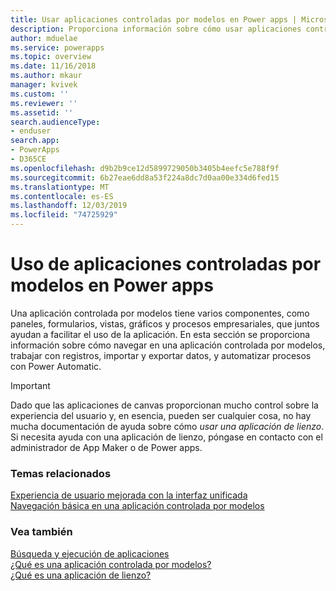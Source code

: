 ```yaml
---
title: Usar aplicaciones controladas por modelos en Power apps | Microsoft Docs
description: Proporciona información sobre cómo usar aplicaciones controladas por modelos en Power apps.
author: mduelae
ms.service: powerapps
ms.topic: overview
ms.date: 11/16/2018
ms.author: mkaur
manager: kvivek
ms.custom: ''
ms.reviewer: ''
ms.assetid: ''
search.audienceType:
- enduser
search.app:
- PowerApps
- D365CE
ms.openlocfilehash: d9b2b9ce12d5899729050b3405b4eefc5e788f9f
ms.sourcegitcommit: 6b27eae6dd8a53f224a8dc7d0aa00e334d6fed15
ms.translationtype: MT
ms.contentlocale: es-ES
ms.lasthandoff: 12/03/2019
ms.locfileid: "74725929"
---
```

# <a name="use-model-driven-apps-in-power-apps"></a>Uso de aplicaciones controladas por modelos en Power apps

Una aplicación controlada por modelos tiene varios componentes, como paneles, formularios, vistas, gráficos y procesos empresariales, que juntos ayudan a facilitar el uso de la aplicación. En esta sección se proporciona información sobre cómo navegar en una aplicación controlada por modelos, trabajar con registros, importar y exportar datos, y automatizar procesos con Power Automatic. 

> [!IMPORTANT]
> Dado que las aplicaciones de canvas proporcionan mucho control sobre la experiencia del usuario y, en esencia, pueden ser cualquier cosa, no hay mucha documentación de ayuda sobre cómo *usar una aplicación de lienzo*. Si necesita ayuda con una aplicación de lienzo, póngase en contacto con el administrador de App Maker o de Power apps.

### <a name="related-topics"></a>Temas relacionados

[Experiencia de usuario mejorada con la interfaz unificada](unified-interface.md)<br/>
[Navegación básica en una aplicación controlada por modelos](navigation.md)

### <a name="see-also"></a>Vea también

[Búsqueda y ejecución de aplicaciones](index.md)<br/>
[¿Qué es una aplicación controlada por modelos?](/powerapps/maker/model-driven-apps/model-driven-app-overview)<br/>
[¿Qué es una aplicación de lienzo?](/powerapps/maker/canvas-apps/getting-started)

